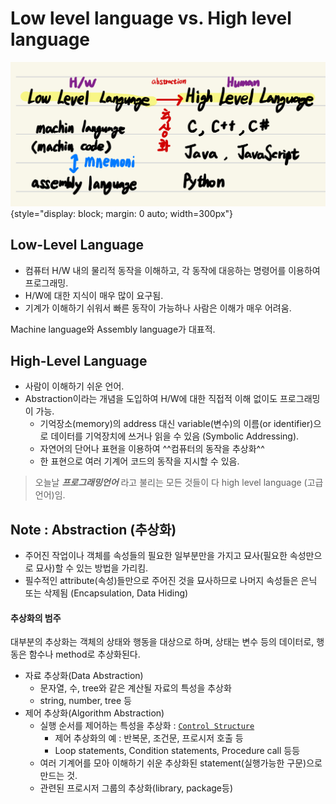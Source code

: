 # Low level language vs. High level language

![](./img/low_level_high_level.jpg){style="display: block; margin: 0 auto; width=300px"}

## Low-Level Language

* 컴퓨터 H/W 내의 물리적 동작을 이해하고, 각 동작에 대응하는 명령어를 이용하여 프로그래밍.
* H/W에 대한 지식이 매우 많이 요구됨.
* 기계가 이해하기 쉬워서 빠른 동작이 가능하나 사람은 이해가 매우 어려움.

Machine language와 Assembly language가 대표적.

## High-Level Language

* 사람이 이해하기 쉬운 언어.
* Abstraction이라는 개념을 도입하여 H/W에 대한 직접적 이해 없이도 프로그래밍이 가능.
    * 기억장소(memory)의 address 대신 variable(변수)의 이름(or identifier)으로 데이터를 기억장치에 쓰거나 읽을 수 있음 (Symbolic Addressing).
    * 자연어의 단어나 표현을 이용하여 ^^컴퓨터의 동작을 추상화^^
    * 한 표현으로 여러 기계어 코드의 동작을 지시할 수 있음.

> 오늘날 ***프로그래밍언어*** 라고 불리는 모든 것들이 다 high level language (고급언어)임.

## Note : Abstraction (추상화)

* 주어진 작업이나 객체를 속성들의 필요한 일부분만을 가지고 묘사(필요한 속성만으로 묘사)할 수 있는 방법을 가리킴.
* 필수적인 attribute(속성)들만으로 주어진 것을 묘사하므로 나머지 속성들은 은닉 또는 삭제됨 (Encapsulation, Data Hiding)

#### 추상화의 범주

대부분의 추상화는 객체의 상태와 행동을 대상으로 하며, 상태는 변수 등의 데이터로, 행동은 함수나 method로 추상화된다.

* 자료 추상화(Data Abstraction)
    * 문자열, 수, tree와 같은 계산될 자료의 특성을 추상화
    * string, number, tree 등
* 제어 추상화(Algorithm Abstraction)
    * 실행 순서를 제어하는 특성을 추상화 : [`Control Structure`](https://ds31x.tistory.com/427)
        * 제어 추상화의 예 : 반복문, 조건문, 프로시저 호출 등
        * Loop statements, Condition statements, Procedure call 등등
    * 여러 기계어를 모아 이해하기 쉬운 추상화된 statement(실행가능한 구문)으로 만드는 것.
    * 관련된 프로시저 그룹의 추상화(library, package등)
